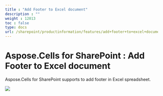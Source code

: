 ```yaml
---
title : "Add Footer to Excel document" 
description : "" 
weight : 12013 
toc : false
type: docs
url: /sharepoint/productinformation/features/add+footer+to+excel+document/
---
```


# Aspose.Cells for SharePoint : Add Footer to Excel document


Aspose.Cells for SharePoint supports to add footer in Excel spreadsheet.

![](https://docs2.aspose.com/cells/sharepoint/attachments/46858767/47153164.png)

